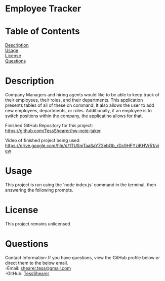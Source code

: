 

# Employee Tracker

# Table of Contents
[Description](#description)
<br>
[Usage](#usage)
<br>
[License](#license)
<br>
[Questions](#questions)

# Description
  Company Managers and hiring agents would like to be able to keep track of their employees, their roles, and their departments. This application presents tables of all of these on command. It also allows the user to add new employees, departments, or roles. Additionally, if an employee is to switch positions within the company, the applicatino allows for that.

Finished GitHub Repository for this project: https://github.com/TessShearer/hw-note-taker
 
Video of finished project being used: https://drive.google.com/file/d/1TUSmTaaSaYZ3ebOb_rDc9HFYziKHVr51/view

# Usage
  This project is run using the 'node index.js' command in the terminal, then answering the following prompts.

# License
  This project remains unlicensed.

# Questions
Contact Information: If you have questions, view the GitHub profile below or direct them to the below email. <br>
-Email: [shearer.tess@gmail.com](mailto:shearer.tess@gmail.com) <br>
-GitHub: [TessShearer](https://github.com/TessShearer)
